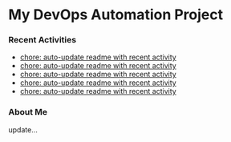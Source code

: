 # My DevOps Automation Project

### Recent Activities
<!-- activity:START -->
- [chore: auto-update readme with recent activity](https://github.com/kaigiii/mybowling-app/commit/5cdafe7ab5fb678152e8d23e6269e9d080323f0c)
- [chore: auto-update readme with recent activity](https://github.com/kaigiii/mybowling-app/commit/e09d360a827bd31289f406985d8af8e737780c36)
- [chore: auto-update readme with recent activity](https://github.com/kaigiii/mybowling-app/commit/b2cd937a0db903ce054bbedb74bb0c449b4fa8c7)
- [chore: auto-update readme with recent activity](https://github.com/kaigiii/mybowling-app/commit/b456b8c53c5efb91e49d838f544da2c849a33143)
- [chore: auto-update readme with recent activity](https://github.com/kaigiii/mybowling-app/commit/9c8f66ab12c7cb73d3894a1c150f6eb98ddb4d49)
<!-- activity:END -->

### About Me
<!-- MYLINKS:START -->
<!-- MYLINKS:END -->

update...
